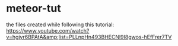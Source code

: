 # meteor-tut
the files created while following this tutorial: https://www.youtube.com/watch?v=hgjyr6BPAtA&amp;list=PLLnpHn493BHECNl9I8gwos-hEfFrer7TV
